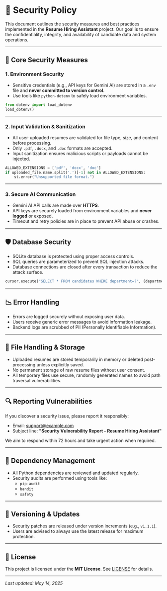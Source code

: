 # 🔐 Security Policy

This document outlines the security measures and best practices implemented in the **Resume Hiring Assistant** project. Our goal is to ensure the confidentiality, integrity, and availability of candidate data and system operations.

---

## 🧱 Core Security Measures

### 1. Environment Security

- Sensitive credentials (e.g., API keys for Gemini AI) are stored in a `.env` file and **never committed to version control**.
- Use tools like `python-dotenv` to safely load environment variables.

```python
from dotenv import load_dotenv
load_dotenv()
```

---

### 2. Input Validation & Sanitization

- All user-uploaded resumes are validated for file type, size, and content before processing.
- Only `.pdf`, `.docx`, and `.doc` formats are accepted.
- Input sanitization ensures malicious scripts or payloads cannot be injected.

```python
ALLOWED_EXTENSIONS = ['pdf', 'docx', 'doc']
if uploaded_file.name.split('.')[-1] not in ALLOWED_EXTENSIONS:
    st.error("Unsupported file format.")
```

---

### 3. Secure AI Communication

- Gemini AI API calls are made over **HTTPS**.
- API keys are securely loaded from environment variables and **never logged** or exposed.
- Timeout and retry policies are in place to prevent API abuse or crashes.

---

## 🛡️ Database Security

- SQLite database is protected using proper access controls.
- SQL queries are parameterized to prevent SQL injection attacks.
- Database connections are closed after every transaction to reduce the attack surface.

```python
cursor.execute("SELECT * FROM candidates WHERE department=?", (department,))
```

---

## 📉 Error Handling

- Errors are logged securely without exposing user data.
- Users receive generic error messages to avoid information leakage.
- Backend logs are scrubbed of PII (Personally Identifiable Information).

---

## 🧪 File Handling & Storage

- Uploaded resumes are stored temporarily in memory or deleted post-processing unless explicitly saved.
- No permanent storage of raw resume files without user consent.
- All temporary files use secure, randomly generated names to avoid path traversal vulnerabilities.

---

## 🔍 Reporting Vulnerabilities

If you discover a security issue, please report it responsibly:

- Email: [support@example.com](mailto:support@example.com)
- Subject line: **"Security Vulnerability Report - Resume Hiring Assistant"**

We aim to respond within 72 hours and take urgent action when required.

---

## 🔄 Dependency Management

- All Python dependencies are reviewed and updated regularly.
- Security audits are performed using tools like:
  - `pip-audit`
  - `bandit`
  - `safety`

---

## 🧾 Versioning & Updates

- Security patches are released under version increments (e.g., `v1.1.1`).
- Users are advised to always use the latest release for maximum protection.

---

## 📜 License

This project is licensed under the **MIT License**. See [LICENSE](./LICENSE) for details.

---

_Last updated: May 14, 2025_
